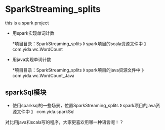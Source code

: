 # SparkStreaming_splits
this is a spark project
* 用spark实现单词计数

    *项目目录：SparkStreaming_splits 》 spark项目的scala资源文件中 》 com.yida.wc.WordCount
* 用java实现单词计数

    *项目目录：SparkStreaming_splits 》 spark项目的java资源文件中 》 com.yida.wc.WordCount_Java
    
## sparkSql模块
* 使用sparksql的一些场景，位置SparkStreaming_splits 》 spark项目的java资源文件中 》 com.yida.sparkSql
    
对比用java和scala写的程序，大家更喜欢用哪一种语言呢！？
